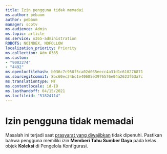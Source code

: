 ```yaml
---
title: Izin pengguna tidak memadai
ms.author: pebaum
author: pebaum
manager: scotv
ms.audience: Admin
ms.topic: article
ms.service: o365-administration
ROBOTS: NOINDEX, NOFOLLOW
localization_priority: Priority
ms.collection: Adm_O365
ms.custom:
- "9002274"
- "4492"
ms.openlocfilehash: b036c7c958f5ca02d035eecc4a31d1c610276871
ms.sourcegitcommit: 8bc60ec34bc1e40685e3976576e04a2623f63a7c
ms.translationtype: MT
ms.contentlocale: id-ID
ms.lasthandoff: 04/15/2021
ms.locfileid: "51824114"
---
```

# <a name="insufficient-user-permissions"></a>Izin pengguna tidak memadai

Masalah ini terjadi saat [prasyarat yang diwajibkan](https://docs.microsoft.com/configmgr/tenant-attach/device-sync-actions#prerequisites) tidak dipenuhi. Pastikan bahwa pengguna memiliki izin **Memberi Tahu Sumber Daya** pada kelas objek **Koleksi** di Pengelola Konfigurasi.

